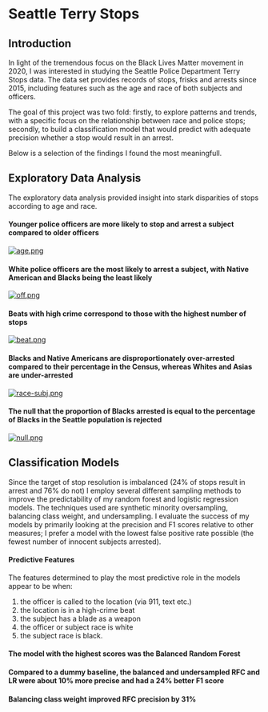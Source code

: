 
# Seattle Terry Stops


## Introduction

In light of the tremendous focus on the Black Lives Matter movement in 2020, I was interested in studying the Seattle Police Department Terry Stops data. The data set provides records of stops, frisks and arrests since 2015, including features such as the age and race of both subjects and officers.

The goal of this project was two fold: firstly, to explore patterns and trends, with a specific focus on the relationship between race and police stops; secondly, to build a classification model that would predict with adequate precision whether a stop would result in an arrest. 

Below is a selection of the findings I found the most meaningfull. 


## Exploratory Data Analysis 

The exploratory data analysis provided insight into stark disparities of stops according to age and race.

#### Younger police officers are more likely to stop and arrest a subject compared to older officers
[![age.png](https://i.postimg.cc/wBL6gqTs/age.png)](https://postimg.cc/CZMy4V8F)

#### White police officers are the most likely to arrest a subject, with Native American and Blacks being the least likely
[![off.png](https://i.postimg.cc/V6k6Kwzq/off.png)](https://postimg.cc/zL48f9bv)

#### Beats with high crime correspond to those with the highest number of stops
[![beat.png](https://i.postimg.cc/4d23M03r/beat.png)](https://postimg.cc/9RTVwJZp)
 
#### Blacks and Native Americans are disproportionately over-arrested compared to their percentage in the Census, whereas Whites and Asias are under-arrested
[![race-subj.png](https://i.postimg.cc/6q5wrCVd/race-subj.png)](https://postimg.cc/KkVdFkHz)

#### The null that the proportion of Blacks arrested is equal to the percentage of Blacks in the Seattle population is rejected
[![null.png](https://i.postimg.cc/MTwzGCv3/null.png)](https://postimg.cc/67Mkj1VC)


## Classification Models
Since the target of stop resolution is imbalanced (24% of stops result in arrest and 76% do not) I employ several different sampling methods to improve the predictability of my random forest and logistic regression models. The techniques used are synthetic minority oversampling, balancing class weight, and undersampling. I evaluate the success of my models by primarily looking at the precision and F1 scores relative to other measures; I prefer a model with the lowest false positive rate possible (the fewest number of innocent subjects arrested).

#### Predictive Features
The features determined to play the most predictive role in the models appear to be when:
1) the officer is called to the location (via 911, text etc.)
2) the location is in a high-crime beat
3) the subject has a blade as a weapon
4) the officer or subject race is white 
5) the subject race is black. 

#### The model with the highest scores was the Balanced Random Forest

#### Compared to a dummy baseline, the balanced and undersampled RFC and LR were about 10% more precise and had a 24% better F1 score

#### Balancing class weight improved RFC precision by 31%


